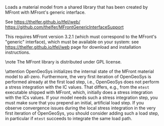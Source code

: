 Loads a material model from a shared library that has been created by MFront
with MFront's generic interface.

See <https://thelfer.github.io/tfel/web/> <https://github.com/thelfer/MFrontGenericInterfaceSupport>

This requires MFront version 3.2.1 (which must correspond to the MFront's
"generic" interface), which must be available on your system: see
<https://thelfer.github.io/tfel/web> page for download and installation instructions.

\note The MFront library is distributed under GPL license.

\attention
OpenGeoSys initializes the internal state of the MFront material model to
all-zero. Furthermore, the very first iteration of OpenGeoSys is performed
already at the first load step, i.e., OpenGeoSys does not perform a stress
integration with the IC values. That differs, e.g., from the `mtest` executable
shipped with MFront, which, initially does a stress integration with the ICs
values. If your model needs such a stress integration step, you must make sure
that you prepend an initial, artificial load step. If you observe convergence
issues during the local stress integration in the very first iteration of
OpenGeoSys, you should consider adding such a load step, in particular if `mtest`
succeeds to integrate the same load path.
